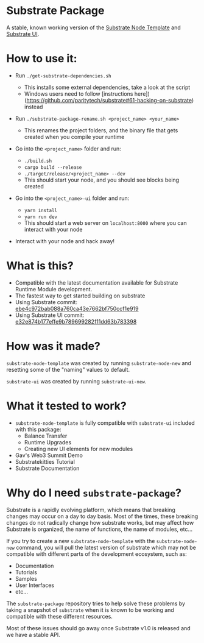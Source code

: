 # Substrate Package

A stable, known working version of the [Substrate Node Template](https://github.com/paritytech/substrate/tree/master/node-template) and [Substrate UI](https://github.com/paritytech/substrate-ui).

# How to use it:

 * Run `./get-substrate-dependencies.sh`
    * This installs some external dependencies, take a look at the script
    * Windows users need to follow [instructions here])(https://github.com/paritytech/substrate#61-hacking-on-substrate) instead

 * Run `./substrate-package-rename.sh <project_name> <your_name>`
    * This renames the project folders, and the binary file that gets created when you compile your runtime

* Go into the `<project_name>` folder and run:
    * `./build.sh`
    * `cargo build --release`
    * `./target/release/<project_name> --dev`
    * This should start your node, and you should see blocks being created

* Go into the `<project_name>-ui` folder and run:
    * `yarn install`
    * `yarn run dev`
    * This should start a web server on `localhost:8000` where you can interact with your node

* Interact with your node and hack away!

# What is this?

* Compatible with the latest documentation available for Substrate Runtime Module development.
* The fastest way to get started building on substrate
* Using Substrate commit: [ebe4c972bab088a760ca43e7662bf750ccf1e919](https://github.com/paritytech/substrate/commit/ebe4c972bab088a760ca43e7662bf750ccf1e919)
* Using Substrate UI commit: [e32e874b177effe9b789699282f11dd63b783398](https://github.com/paritytech/substrate-ui/commit/e32e874b177effe9b789699282f11dd63b783398)

# How was it made?

`substrate-node-template` was created by running `substrate-node-new` and resetting some of the "naming" values to default.

`substrate-ui` was created by running `substrate-ui-new`.

# What it tested to work?

* `substrate-node-template` is fully compatible with `substrate-ui` included with this package:
    * Balance Transfer
    * Runtime Upgrades
    * Creating new UI elements for new modules
* Gav's Web3 Summit Demo
* Substratekitties Tutorial
* Substrate Documentation

# Why do I need `substrate-package`?

Substrate is a rapidly evolving platform, which means that breaking changes may occur on a day to day basis.
Most of the times, these breaking changes do not radically change how substrate works, but may affect how Substrate is organized, the name of functions, the name of modules, etc...

If you try to create a new `substrate-node-template` with the `substrate-node-new` command, you will pull the latest version of substrate which may not be compatible with different parts of the development ecosystem, such as:

* Documentation
* Tutorials
* Samples
* User Interfaces
* etc...

The `substrate-package` repository tries to help solve these problems by taking a snapshot of `substrate` when it is known to be working and compatible with these different resources.

Most of these issues should go away once Substrate v1.0 is released and we have a stable API.